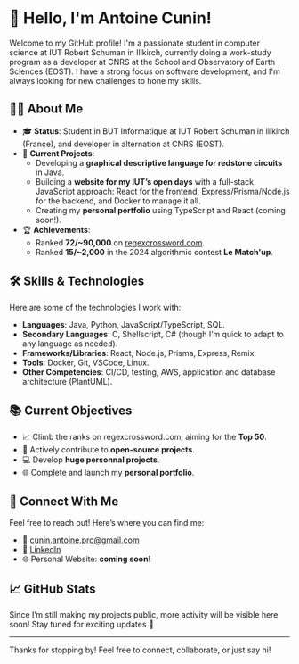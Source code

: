 # 👋 Hello, I'm Antoine Cunin!

Welcome to my GitHub profile! I'm a passionate student in computer science at IUT Robert Schuman in Illkirch, currently doing a work-study program as a developer at CNRS at the School and Observatory of Earth Sciences (EOST). I have a strong focus on software development, and I'm always looking for new challenges to hone my skills.

## 👨‍💻 About Me

- 🎓 **Status**: Student in BUT Informatique at IUT Robert Schuman in Illkirch (France), and developer in alternation at CNRS (EOST).
- 🔭 **Current Projects**:
  - Developing a **graphical descriptive language for redstone circuits** in Java.
  - Building a **website for my IUT’s open days** with a full-stack JavaScript approach: React for the frontend, Express/Prisma/Node.js for the backend, and Docker to manage it all.
  - Creating my **personal portfolio** using TypeScript and React (coming soon!).
- 🏆 **Achievements**:
  - Ranked **72/~90,000** on [regexcrossword.com](https://regexcrossword.com/).
  - Ranked **15/~2,000** in the 2024 algorithmic contest **Le Match'up**.

## 🛠️ Skills & Technologies

Here are some of the technologies I work with:

- **Languages**: Java, Python, JavaScript/TypeScript, SQL.
- **Secondary Languages**: C, Shellscript, C# (though I’m quick to adapt to any language as needed).
- **Frameworks/Libraries**: React, Node.js, Prisma, Express, Remix.
- **Tools**: Docker, Git, VSCode, Linux.
- **Other Competencies**: CI/CD, testing, AWS, application and database architecture (PlantUML).

## 📚 Current Objectives

- 📈 Climb the ranks on regexcrossword.com, aiming for the **Top 50**.
- 👥 Actively contribute to **open-source projects**.
- 💻 Develop **huge personnal projects**.
- 🌐 Complete and launch my **personal portfolio**.

## 🔗 Connect With Me

Feel free to reach out! Here’s where you can find me:

- 📧 [cunin.antoine.pro@gmail.com](mailto:cunin.antoine.pro@gmail.com)
- 💼 [LinkedIn](https://www.linkedin.com/in/antoine-cunin-7441742a3)
- 🌐 Personal Website: **coming soon!**

## 📈 GitHub Stats

Since I’m still making my projects public, more activity will be visible here soon! Stay tuned for exciting updates 🚀

---

Thanks for stopping by! Feel free to connect, collaborate, or just say hi!
